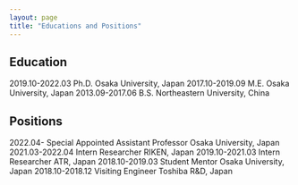 ```yaml
---
layout: page
title: "Educations and Positions"
---
```


## Education
2019.10-2022.03    Ph.D.   Osaka University, Japan
2017.10-2019.09    M.E.    Osaka University, Japan
2013.09-2017.06    B.S.    Northeastern University, China

## Positions
2022.04-           Special Appointed Assistant Professor    Osaka University, Japan
2021.03-2022.04    Intern Researcher                        RIKEN, Japan
2019.10-2021.03    Intern Researcher                        ATR, Japan
2018.10-2019.03    Student Mentor                           Osaka University, Japan
2018.10-2018.12    Visiting Engineer                        Toshiba R&D, Japan
